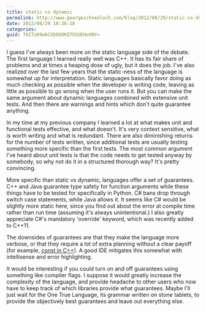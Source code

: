 ```yaml
---
title: static vs dynamic
permalink: http://www.georgeschneeloch.com/blog/2012/08/29/static-vs-dynamic
date: 2012/08/29 18:36:18
categories: 
guid: f6ITuK9wbCXb6OOKQTOSUEHoUNY=
---
```

I guess I've always been more on the static language side of the debate. The first language I learned really well was C++. It has its fair share of problems and at times a heaping dose of ugly, but it does the job. I've also realized over the last few years that the static-ness of the language is somewhat up for interpretation. Static languages basically favor doing as much checking as possible when the developer is writing code, leaving as little as possible to go wrong when the user runs it. But you can make the same argument about dynamic languages combined with extensive unit tests. And then there are warnings and hints which don't quite guarantee anything.

In my time at my previous company I learned a lot at what makes unit and functional tests effective, and what doesn't. It's very context sensitive, what is worth writing and what is redundant. There are also diminishing returns for the number of tests written, since additional tests are usually testing something more specific than the first tests. The most common argument I've heard about unit tests is that the code needs to get tested anyway by somebody, so why not do it in a structured thorough way? It's pretty convincing.

More specific than static vs dynamic, languages offer a set of guarantees. C++ and Java guarantee type safety for function arguments while these things have to be tested for specifically in Python. C# bans drop through switch case statements, while Java allows it. It seems like C# would be slightly more static here, since you find out about the error at compile time rather than run time (assuming it's always unintentional.) I also greatly appreciate C#'s mandatory 'override' keyword, which was recently added to C++11.

The downsides of guarantees are that they make the language more verbose, or that they require a lot of extra planning without a clear payoff (for example, [const in C++](http://en.wikipedia.org/wiki/Const-correctness)). A good IDE mitigates this somewhat with intellisense and error highlighting.

It would be interesting if you could turn on and off guarantees using something like compiler flags. I suppose it would greatly increase the complexity of the language, and provide headache to other users who now have to keep track of which libraries provide what guarantees. Maybe I'll just wait for the One True Language, its grammar written on stone tablets, to provide the objectively best guarantees and leave out everything else.